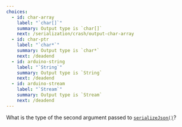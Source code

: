 ```yaml
---
choices:
  - id: char-array
    label: "`char[]`"
    summary: Output type is `char[]`
    next: /serialization/crash/output-char-array
  - id: char-ptr
    label: "`char*`"
    summary: Output type is `char*`
    next: /deadend
  - id: arduino-string
    label: "`String`"
    summary: Output type is `String`
    next: /deadend
  - id: arduino-stream
    label: "`Stream`"
    summary: Output type is `Stream`
    next: /deadend
---
```


What is the type of the second argument passed to [`serializeJson()`](/v6/api/json/serializejson/)?